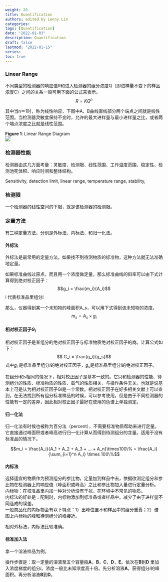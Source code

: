 ```yaml
---
weight: 20
title: Quantification
authors: edited by Lenny Lin
categories:
tags: [Quantification]
date: "2022-01-03"
description: Quantification
draft: false
lastmod: "2022-01-15"
series: 
toc: true
---
```




<!--more-->

### Linear Range
不同类型的检测器的响应值R和进入检测器的组分浓度Q（即进样量不变下的样品浓度C）之间的关系一般可用下面的公式来表示。  
$$R = KQ^n$$  

其中当n＝1时，称为线性响应，下图中A、B曲线直线部分两个端点之间就是线性范围。当检测器灵敏度保持不变时，允许的最大进样量与最小进样量之比，或者两个端点浓度之比就是线性范围。  
<figcaption><b>Figure 1</b>: Linear Range Diagram</figcaption>
<img src = "/docs/images/linear_range_diagram.jpeg"/> 


### 检测器性能

检测器由这几方面考量：灵敏度、检测限、线性范围、工作温度范围、稳定性、检测池死体积、响应时间和整体结构。

Sensitivity, detection limit, linear range, temperature range, stability, 


### 检测限
一个检测器的线性空间的下限，就是该检测器的检测限。  


### 定量方法
有三种定量方法，分别是外标法、内标法、和归一化法。  


#### 外标法
外标法是最常用的定量方法。如果找不到待测物质的标准物，这种方法就无法准确地定量。

如果标准曲线过原点，而且用一个浓度做定量，那么标准曲线的斜率可以由下式计算得到绝对校正因子：
$$g_i = \frac{m_i}{A_i}$$
i 代表标准品里组分i  

那么，仪器得到某一个未知物的峰面积A_s，可以用下式得到该未知物的浓度。
$$ m_s = A_s \times g_i$$

#### 相对校正因子$G_i$

相对校正因子是某组分的绝对校正因子与标准物质绝对校正因子的商。计算公式如下：
$$ G_i = \frac{g_i}{g_s}$$
式中$g_i$ 是标准品里组分*i*的绝对校正因子，$g_s$是标准品里组分*i*的绝对校正因子。  

在组分i和s相同的情况下，相对校正因子是基本一致的。它只和检测器的性能、待测组分的性质、标准物质的性质、载气的性质相关，与操作条件无关。也就是说基本上可是认为相对校正因子Gi是一个常数。相对校正因子在好多相关文献上可以查到，在无法找到所有组分标准样品的时候，可以参考使用。但是由于不同检测器的性能有一定的差异，因此相对校正因子最好在使用的色谱上单独测定。


#### 归一化法
归一化法有时候也被称为百分法（percent），不需要标准物质帮助来进行定量。它直接通过峰面积或者峰高进行归一化计算从而得到待测组分的含量。适用于没有标准品的情况下。

$$m_i = \frac{A_i}{A_1 + A_2 + A_3 + ... + A_n}\times100\% = \frac{A_i}{\sum_{i=1}^n A_i} \times 100\%$$  

#### 内标法

选择适宜的物质作为预测组分的参比物，定量加到样品中去，依据欲测定组分和参比物在检测器上的响应值（峰面积或峰高）之比和参比物加入量进行定量分析。  
内标物：在校准品里内加一种对分析没有干扰，在环境中不常见的物质。  
内标法的好处是：配制时，内标物添加到标准品或者样品中。减少了由于进样量不同造成的误差。  
一般商品化的内标物会有以下特点：1）出峰位置不和样品中的组分重叠；2）谱图上内标物的峰和待测组分的峰接近。  

相对外标法，内标法比较准确。  


#### 标准加入法
拿一个溶液样品为例。

操作步骤是：取一定量的溶液至五个容量瓶**A**，**B**，**C**，**D**，**E**。依次在**B**到**D** 里加入浓度梯度的组分*i*。浓度一般比未知浓度高十倍。先分析溶液**A**，获得组分*i*的峰面积。再分析溶液**B**到**D**。　　




